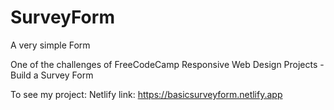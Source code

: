 # SurveyForm
A very simple Form

One of the challenges of FreeCodeCamp Responsive Web Design Projects - Build a Survey Form

To see my project:
Netlify link: https://basicsurveyform.netlify.app
